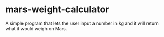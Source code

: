 # mars-weight-calculator
 A simple program that lets the user input a number in kg and it will return what it would weigh on Mars.
